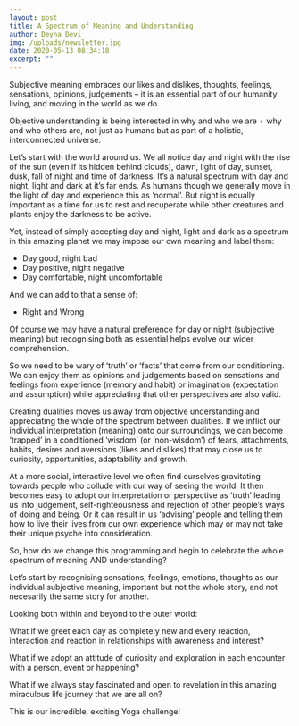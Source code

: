 ```yaml
---
layout: post
title: A Spectrum of Meaning and Understanding
author: Deyna Devi
img: /uploads/newsletter.jpg
date: 2020-05-13 08:34:18
excerpt: ""
---
```

Subjective meaning embraces our likes and dislikes, thoughts, feelings, sensations, opinions, judgements – it is an essential part of our humanity living, and moving in the world as we do.

Objective understanding is being interested in why and who we are + why and who others are, not just as humans but as part of a holistic, interconnected universe.

Let’s start with the world around us. We all notice day and night with the rise of the sun (even if its hidden behind clouds), dawn, light of day, sunset, dusk, fall of night and time of darkness. It’s a natural spectrum with day and night, light and dark at it’s far ends. As humans though we generally move in the light of day and experience this as ‘normal’. But night is equally important as a time for us to rest and recuperate while other creatures and plants enjoy the darkness to be active.

Yet, instead of simply accepting day and night, light and dark as a spectrum in this amazing planet we may impose our own meaning and label them:

* Day good, night bad
* Day positive, night negative
* Day comfortable, night uncomfortable

And we can add to that a sense of:

* Right and Wrong

Of course we may have a natural preference for day or night (subjective meaning) but recognising both as essential helps evolve our wider comprehension.

So we need to be wary of ‘truth’ or ‘facts’ that come from our conditioning. We can enjoy them as opinions and judgements based on sensations and feelings from experience (memory and habit) or imagination (expectation and assumption) while appreciating that other perspectives are also valid.

Creating dualities moves us away from objective understanding and appreciating the whole of the spectrum between dualities. If we inflict our individual interpretation (meaning) onto our surroundings, we can become ‘trapped’ in a conditioned ‘wisdom’ (or ‘non-wisdom’) of fears, attachments, habits, desires and aversions (likes and dislikes) that may close us to curiosity, opportunities, adaptability and growth.

At a more social, interactive level we often find ourselves gravitating towards people who collude with our way of seeing the world. It then becomes easy to adopt our interpretation or perspective as ‘truth’ leading us into judgement, self-righteousness and rejection of other people’s ways of doing and being. Or it can result in us ‘advising’ people and telling them how to live their lives from our own experience which may or may not take their unique psyche into consideration.

So, how do we change this programming and begin to celebrate the whole spectrum of meaning AND understanding?

Let’s start by recognising sensations, feelings, emotions, thoughts as our individual subjective meaning, important but not the whole story, and not necesarily the same story for another. 

Looking both within and beyond to the outer world:

What if we greet each day as completely new and every reaction, interaction and reaction in relationships with awareness and interest?

What if we adopt an attitude of curiosity and exploration in each encounter with a person, event or happening?

What if we always stay fascinated and open to revelation in this amazing miraculous life journey that we are all on?

This is our incredible, exciting Yoga challenge!